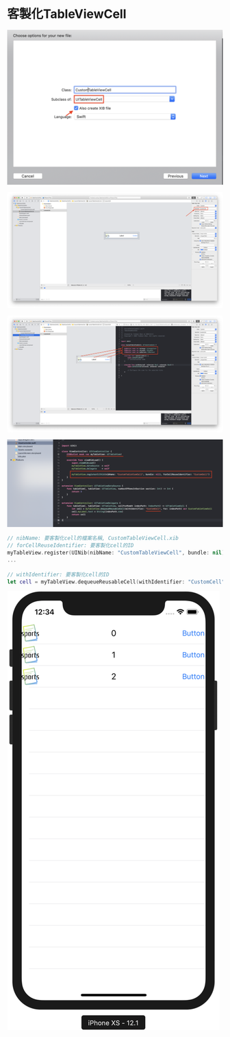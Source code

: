 # 客製化TableViewCell

![&#x65B0;&#x589E;&#x6A94;&#x6848;&#x6642;&#x8A18;&#x5F97;&#x4E00;&#x4F75;&#x52FE;&#x9078;&#x300C;Also create XIB file&#x300D;](../../../.gitbook/assets/ying-mu-kuai-zhao-20190318-shang-wu-12.14.38.png)

![&#x81F3;CustomTableViewCell.xib&#xFF0C;&#x8A2D;&#x8A08;&#x8981;&#x5BA2;&#x88FD;&#x5316;&#x7684;cell&#xFF0C;&#x597D;&#x4E86;&#x8A18;&#x5F97;&#x5E6B;cell&#x53D6;ID](../../../.gitbook/assets/ying-mu-kuai-zhao-20190318-shang-wu-12.16.40.png)

![&#x5C07;&#x5BA2;&#x88FD;&#x5316;&#x7684;cell&#x5167;&#x5BB9;&#x9023;&#x7D50;&#x5230;CustomTableViewCell.swift](../../../.gitbook/assets/ying-mu-kuai-zhao-20190318-shang-wu-12.17.54.png)

![&#x9023;&#x7D50;&#x597D;&#x5C0D;&#x61C9;&#x7684;TableView&#x4E26;&#x5411;ViewController&#x8A3B;&#x518A;](../../../.gitbook/assets/ying-mu-kuai-zhao-20190318-shang-wu-12.27.21.png)

```swift
// nibName: 要客製化cell的檔案名稱, CustomTableViewCell.xib
// forCellReuseIdentifier: 要客製化cell的ID
myTableView.register(UINib(nibName: "CustomTableViewCell", bundle: nil), forCellReuseIdentifier: "CustomCell")
...

// withIdentifier: 要客製化cell的ID
let cell = myTableView.dequeueReusableCell(withIdentifier: "CustomCell", for: indexPath) as! CustomTableViewCell

```



![&#x986F;&#x793A;&#x5BA2;&#x88FD;&#x5316;cell&#x7684;&#x7D50;&#x679C;](../../../.gitbook/assets/ying-mu-kuai-zhao-20190318-shang-wu-12.34.42.png)






